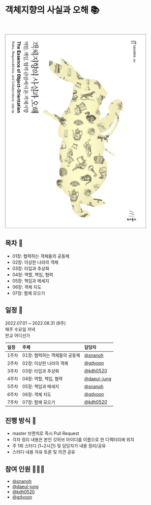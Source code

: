 # 객체지향의 사실과 오해 📚

<br>

![book_image](./img/book-image.jpg)


## 목차 📄

* 01장: 협력하는 객체들의 공동체
* 02장: 이상한 나라의 객체
* 03장: 타입과 추상화
* 04장: 역할, 책임, 협력
* 05장: 책임과 메세지
* 06장: 객체 지도
* 07장: 함께 모으기

## 일정 📆
2022.07.01 ~ 2022.08.31 (8주)
<br>
매주 수요일 저녁
<br>
판교 어디선가

|일정|주제|담당자|
|:---|:---|:---|
|1주차|01장: 협력하는 객체들의 공동체|[@snanoh](https://github.com/snanoh)|
|2주차|02장: 이상한 나라의 객체|[@gdyoon](https://github.com/gdyoon)|
|3주차|03장: 타입과 추상화|[@kdh0520](https://github.com/kdh0520)|
|4주차|04장: 역할, 책임, 협력|[@daeul-jung](https://github.com/daeul-jung)|
|5주차|05장: 책임과 메세지|[@snanoh](https://github.com/snanoh)|
|6주차|06장: 객체 지도|[@gdyoon](https://github.com/gdyoon)|
|7주차|07장: 함께 모으기|[@kdh0520](https://github.com/kdh0520)|


## 진행 방식 🎇
* master 브랜치로 즉시 Pull Request
* 각자 정리 내용은 본인 깃허브 아이디를 이름으로 한 디렉터리에 위치
* 주 1회 스터디 (1~2시간) 및 담당자가 내용 정리/공유
* 스터디 내용 자유 토론 및 의견 공유


## 참여 인원 🧑‍🤝‍🧑

* [@snanoh](https://github.com/snanoh)
* [@daeul-jung](https://github.com/daeul-jung)
* [@kdh0520](https://github.com/kdh0520)
* [@gdyoon](https://github.com/gdyoon)

